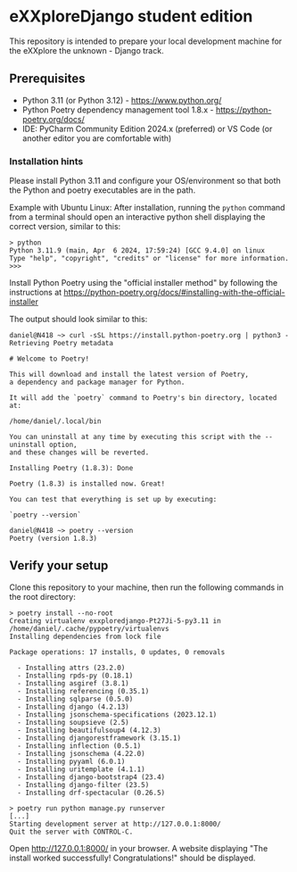# eXXploreDjango student edition

This repository is intended to prepare your local development machine
for the eXXplore the unknown - Django track.

## Prerequisites

* Python 3.11 (or Python 3.12) - https://www.python.org/
* Python Poetry dependency management tool 1.8.x - https://python-poetry.org/docs/
* IDE: PyCharm Community Edition 2024.x (preferred) or VS Code (or another editor you are comfortable with)

### Installation hints

Please install Python 3.11 and configure your OS/environment so that both the Python
and poetry executables are in the path.

Example with Ubuntu Linux: After installation, running the `python` command from a terminal should
open an interactive python shell displaying the correct version, similar to this:
```
> python
Python 3.11.9 (main, Apr  6 2024, 17:59:24) [GCC 9.4.0] on linux
Type "help", "copyright", "credits" or "license" for more information.
>>>
```

Install Python Poetry using the "official installer method" by following the instructions at
https://python-poetry.org/docs/#installing-with-the-official-installer

The output should look similar to this:
```
daniel@N418 ~> curl -sSL https://install.python-poetry.org | python3 -
Retrieving Poetry metadata

# Welcome to Poetry!

This will download and install the latest version of Poetry,
a dependency and package manager for Python.

It will add the `poetry` command to Poetry's bin directory, located at:

/home/daniel/.local/bin

You can uninstall at any time by executing this script with the --uninstall option,
and these changes will be reverted.

Installing Poetry (1.8.3): Done

Poetry (1.8.3) is installed now. Great!

You can test that everything is set up by executing:

`poetry --version`

daniel@N418 ~> poetry --version
Poetry (version 1.8.3)
```

## Verify your setup

Clone this repository to your machine, then run the following commands in the root directory:

```
> poetry install --no-root
Creating virtualenv exxploredjango-Pt27Ji-5-py3.11 in /home/daniel/.cache/pypoetry/virtualenvs
Installing dependencies from lock file

Package operations: 17 installs, 0 updates, 0 removals

  - Installing attrs (23.2.0)
  - Installing rpds-py (0.18.1)
  - Installing asgiref (3.8.1)
  - Installing referencing (0.35.1)
  - Installing sqlparse (0.5.0)
  - Installing django (4.2.13)
  - Installing jsonschema-specifications (2023.12.1)
  - Installing soupsieve (2.5)
  - Installing beautifulsoup4 (4.12.3)
  - Installing djangorestframework (3.15.1)
  - Installing inflection (0.5.1)
  - Installing jsonschema (4.22.0)
  - Installing pyyaml (6.0.1)
  - Installing uritemplate (4.1.1)
  - Installing django-bootstrap4 (23.4)
  - Installing django-filter (23.5)
  - Installing drf-spectacular (0.26.5)
  ```

```
> poetry run python manage.py runserver
[...]
Starting development server at http://127.0.0.1:8000/
Quit the server with CONTROL-C.
```

Open http://127.0.0.1:8000/ in your browser. A website displaying "The install worked successfully! Congratulations!"
should be displayed.

